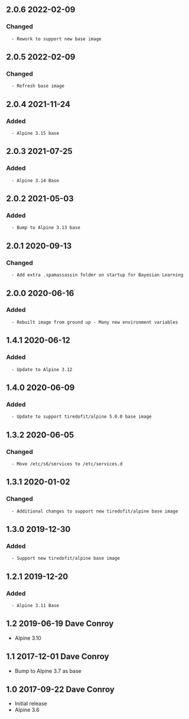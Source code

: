 ## 2.0.6 2022-02-09 <dave at tiredofit dot ca>

   ### Changed
      - Rework to support new base image


## 2.0.5 2022-02-09 <dave at tiredofit dot ca>

   ### Changed
      - Refresh base image


## 2.0.4 2021-11-24 <dave at tiredofit dot ca>

   ### Added
      - Alpine 3.15 base


## 2.0.3 2021-07-25 <dave at tiredofit dot ca>

   ### Added
      - Alpine 3.14 Base


## 2.0.2 2021-05-03 <dave at tiredofit dot ca>

   ### Added
      - Bump to Alpine 3.13 base


## 2.0.1 2020-09-13 <dave at tiredofit dot ca>

   ### Changed
      - Add extra .spamassassin folder on startup for Bayesian Learning


## 2.0.0 2020-06-16 <dave at tiredofit dot ca>

   ### Added
      - Rebuilt image from ground up - Many new environment variables


## 1.4.1 2020-06-12 <dave at tiredofit dot ca>

   ### Added
      - Update to Alpine 3.12


## 1.4.0 2020-06-09 <dave at tiredofit dot ca>

   ### Added
      - Update to support tiredofit/alpine 5.0.0 base image


## 1.3.2 2020-06-05 <dave at tiredofit dot ca>

   ### Changed
      - Move /etc/s6/services to /etc/services.d


## 1.3.1 2020-01-02 <dave at tiredofit dot ca>

   ### Changed
      - Additional changes to support new tiredofit/alpine base image


## 1.3.0 2019-12-30 <dave at tiredofit dot ca>

   ### Added
      - Support new tiredofit/alpine base image


## 1.2.1 2019-12-20 <dave at tiredofit dot ca>

   ### Added
      - Alpine 3.11 Base


## 1.2 2019-06-19 Dave Conroy <dave at tiredofit dot ca>

* Alpine 3.10

## 1.1 2017-12-01 Dave Conroy <dave at tiredofit dot ca>

* Bump to Alpine 3.7 as base

## 1.0 2017-09-22 Dave Conroy <dave at tiredofit dot ca>

* Initial release
* Alpine 3.6


